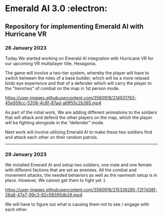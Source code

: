 # Emerald AI 3.0 :electron:
## Repository for implementing Emerald AI with Hurricane VR

### **26 January 2023**

Today We started working on Emerald AI integration with Hurricane VR for our upcoming VR multiplayer title, Hexagonia.

The game will involve a two-tier system, whereby the player will have to switch between the roles of a base builder, which will be a more relaxed birds eye experience and that of a defender which will carry the player to the "trenches" of combat on the map in 1st person mode.



https://user-images.githubusercontent.com/3580918/214931763-45e959cc-5208-4c8f-87ad-a6ff55c2b385.mp4

As part of the initial work, We are adding different animations to the soldiers that will attack and defend the other players on the map, which the player will be fighting alongside in the "defender" mode. 

Next work will involve utilizing Emerald AI to make these two soldiers find and attack each other on their random patrols.

---

### **29 January 2023**

We installed Emerald AI and setup two soldiers, one male and one female with different factions that are set as enemies. All the combat and movement attacks, the needed behaviors as well as the navmesh setup is in place. However, We cannot get them to fight yet :)



https://user-images.githubusercontent.com/3580918/215336285-72f7d38f-26a8-47a7-99c3-82c58395db28.mp4

We will have to figure out what is causing them not to see / engage with each other.


